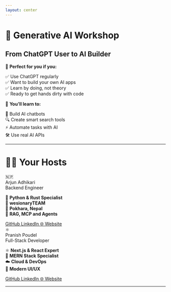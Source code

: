 ```yaml
---
layout: center
---
```


# 🤖 Generative AI Workshop
## From ChatGPT User to AI Builder

<div class="grid grid-cols-2 gap-8 mt-6 text-left">
<div>
<div class="text-xl mt-8">
🎯 <strong>Perfect for you if you:</strong>
</div>

✅ Use ChatGPT regularly  
✅ Want to build your own AI apps  
✅ Learn by doing, not theory  
✅ Ready to get hands dirty with code  

</div>

<div>
<div class="text-xl mt-8">
🚀  <strong>You'll learn to:</strong>
</div>

📱 Build AI chatbots  
🔍 Create smart search tools  
⚡ Automate tasks with AI  
🛠️ Use real AI APIs  

</div>
</div>

---

# 👨‍💻 Your Hosts

<div class="grid grid-cols-2 gap-12 mt-6 text-left">
<div class="bg-gray-50 p-6 rounded-lg">
<div class="flex items-center gap-3 mb-4">
  <div class="text-3xl">🇳🇵</div>
  <div>
    <div class="text-xl font-bold">Arjun Adhikari</div>
    <div class="text-gray-600">Backend Engineer</div>
  </div>
</div>

🐍 **Python & Rust Specialist**  
🏢 **wesionaryTEAM**  
📍 **Pokhara, Nepal**  
🤖 **RAG, MCP and Agents**  

<div class="flex gap-3 mt-4">
  <a href="https://github.com/thearjun/" class="text-sm bg-black text-white px-3 py-1 rounded">
    <i class="fab fa-github"></i> GitHub
  </a>
  <a href="https://www.linkedin.com/in/thearjun/" class="text-sm bg-blue-600 text-white px-3 py-1 rounded">
    <i class="fab fa-linkedin"></i> LinkedIn
  </a>
  <a href="https://adhikariarjun.com.np/" class="text-sm bg-green-600 text-white px-3 py-1 rounded">
    🌐 Website
  </a>
</div>

</div>

<div class="bg-gray-50 p-6 rounded-lg">
<div class="flex items-center gap-3 mb-4">
  <div class="text-3xl">⚛️</div>
  <div>
    <div class="text-xl font-bold">Pranish Poudel</div>
    <div class="text-gray-600">Full-Stack Developer</div>
  </div>
</div>

⚛️ **Next.js & React Expert**  
🔧 **MERN Stack Specialist**  
☁️ **Cloud & DevOps**  
🎨 **Modern UI/UX**  

<div class="flex gap-3 mt-4">
  <a href="https://github.com/pranishpaudel" class="text-sm bg-black text-white px-3 py-1 rounded">
    <i class="fab fa-github"></i> GitHub
  </a>
  <a href="https://www.linkedin.com/in/pranishpoudel/" class="text-sm bg-blue-600 text-white px-3 py-1 rounded">
    <i class="fab fa-linkedin"></i> LinkedIn
  </a>
  <a href="https://www.pranish.dev/" class="text-sm bg-green-600 text-white px-3 py-1 rounded">
    🌐 Website
  </a>
</div>

</div>
</div>

---
